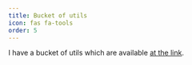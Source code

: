 ```yaml
---
title: Bucket of utils
icon: fas fa-tools
order: 5
---
```


I have a bucket of utils which are available [at the link](https://gredowski.com/bucket-of-frontend-utils/).
